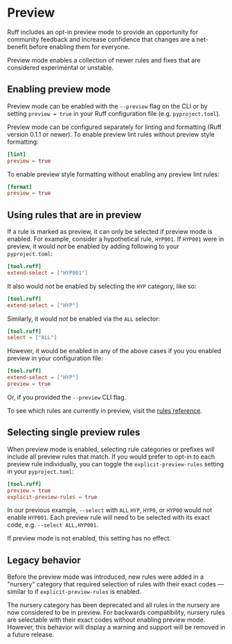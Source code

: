 # Preview

Ruff includes an opt-in preview mode to provide an opportunity for community feedback and increase confidence that
changes are a net-benefit before enabling them for everyone.

Preview mode enables a collection of newer rules and fixes that are considered experimental or unstable.

## Enabling preview mode

Preview mode can be enabled with the `--preview` flag on the CLI or by setting `preview = true` in your Ruff
configuration file (e.g. `pyproject.toml`).

Preview mode can be configured separately for linting and formatting (Ruff version 0.1.1 or newer). To enable preview lint rules without preview style formatting:

```toml
[lint]
preview = true
```

To enable preview style formatting without enabling any preview lint rules:

```toml
[format]
preview = true
```

## Using rules that are in preview

If a rule is marked as preview, it can only be selected if preview mode is enabled. For example, consider a
hypothetical rule, `HYP001`. If `HYP001` were in preview, it would _not_ be enabled by adding following to your
`pyproject.toml`:

```toml
[tool.ruff]
extend-select = ["HYP001"]
```

It also would _not_ be enabled by selecting the `HYP` category, like so:

```toml
[tool.ruff]
extend-select = ["HYP"]
```

Similarly, it would _not_ be enabled via the `ALL` selector:

```toml
[tool.ruff]
select = ["ALL"]
```

However, it would be enabled in any of the above cases if you you enabled preview in your configuration file:

```toml
[tool.ruff]
extend-select = ["HYP"]
preview = true
```

Or, if you provided the `--preview` CLI flag.

To see which rules are currently in preview, visit the [rules reference](rules.md).

## Selecting single preview rules

When preview mode is enabled, selecting rule categories or prefixes will include all preview rules that match.
If you would prefer to opt-in to each preview rule individually, you can toggle the `explicit-preview-rules`
setting in your `pyproject.toml`:

```toml
[tool.ruff]
preview = true
explicit-preview-rules = true
```

In our previous example, `--select` with `ALL` `HYP`, `HYP0`, or `HYP00` would not enable `HYP001`. Each preview
rule will need to be selected with its exact code, e.g. `--select ALL,HYP001`.

If preview mode is not enabled, this setting has no effect.

## Legacy behavior

Before the preview mode was introduced, new rules were added in a "nursery" category that required selection of
rules with their exact codes — similar to if `explicit-preview-rules` is enabled.

The nursery category has been deprecated and all rules in the nursery are now considered to be in preview.
For backwards compatibility, nursery rules are selectable with their exact codes without enabling preview mode.
However, this behavior will display a warning and support will be removed in a future release.
